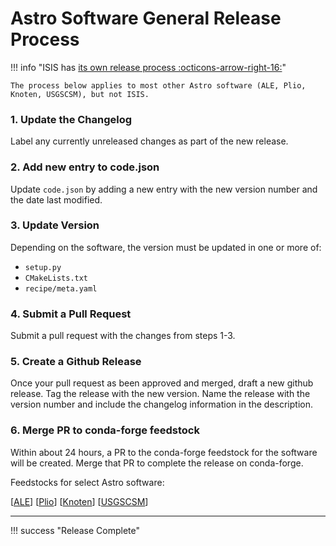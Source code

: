 # Astro Software General Release Process

!!! info "ISIS has [its own release process :octicons-arrow-right-16:](../public-release-process.md)"

    The process below applies to most other Astro software (ALE, Plio, Knoten, USGSCSM), but not ISIS.

### 1. Update the Changelog 

Label any currently unreleased changes as part of the new release. 

### 2. Add new entry to code.json 

Update `code.json` by adding a new entry with the new version number and the date last modified.

### 3. Update Version 

Depending on the software, the version must be updated in one or more of:

- `setup.py`
- `CMakeLists.txt`
- `recipe/meta.yaml`

### 4. Submit a Pull Request

Submit a pull request with the changes from steps 1-3.

### 5. Create a Github Release 

Once your pull request as been approved and merged, draft a new github release. Tag the release with the new version. Name the release with the version number and include the changelog information in the description.

### 6. Merge PR to conda-forge feedstock

Within about 24 hours, a PR to the conda-forge feedstock for the software will be created.  Merge that PR to complete the release on conda-forge.

Feedstocks for select Astro software:

[[ALE](https://github.com/conda-forge/ale-feedstock/pulls)] 
[[Plio](https://github.com/conda-forge/plio-feedstock/pulls)] 
[[Knoten](https://github.com/conda-forge/knoten-feedstock/pulls)] 
[[USGSCSM](https://github.com/conda-forge/usgscsm-feedstock/pulls)]

-----

!!! success "Release Complete"
